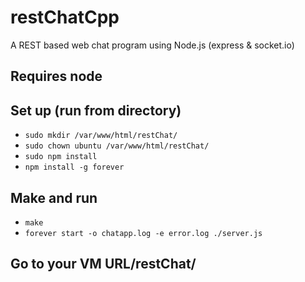 # restChatCpp
A REST based web chat program using Node.js (express & socket.io)
## Requires node

## Set up (run from directory)
 - ```sudo mkdir /var/www/html/restChat/```
 - ```sudo chown ubuntu /var/www/html/restChat/```
 - ```sudo npm install```
 - ```npm install -g forever```

## Make and run
 - ```make```
 - ```forever start -o chatapp.log -e error.log ./server.js```

## Go to your VM URL/restChat/
